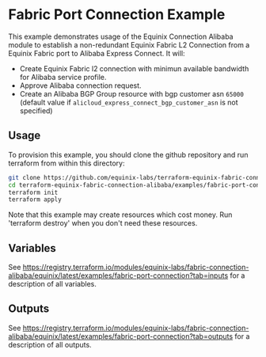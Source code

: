 # Fabric Port Connection Example

This example demonstrates usage of the Equinix Connection Alibaba module to establish a non-redundant Equinix Fabric L2 Connection from a Equinix Fabric port to Alibaba Express Connect. It will:

- Create Equinix Fabric l2 connection with minimun available bandwidth for Alibaba service profile.
- Approve Alibaba connection request.
- Create an Alibaba BGP Group resource with bgp customer asn `65000` (default value if `alicloud_express_connect_bgp_customer_asn` is not specified)

## Usage

To provision this example, you should clone the github repository and run terraform from within this directory:

```bash
git clone https://github.com/equinix-labs/terraform-equinix-fabric-connection-alibaba.git
cd terraform-equinix-fabric-connection-alibaba/examples/fabric-port-connection
terraform init
terraform apply
```

Note that this example may create resources which cost money. Run 'terraform destroy' when you don't need these resources.

## Variables

See <https://registry.terraform.io/modules/equinix-labs/fabric-connection-alibaba/equinix/latest/examples/fabric-port-connection?tab=inputs> for a description of all variables.

## Outputs

See <https://registry.terraform.io/modules/equinix-labs/fabric-connection-alibaba/equinix/latest/examples/fabric-port-connection?tab=outputs> for a description of all outputs.

